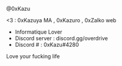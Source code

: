 @0xKazu

<3 : 0xKazuya MA , 0xKazuro , 0xZalko web

* Informatique Lover 
* Discord server : discord.gg/overdrive
* Discord # : 0xKazu#4280 

Love your fucking life
